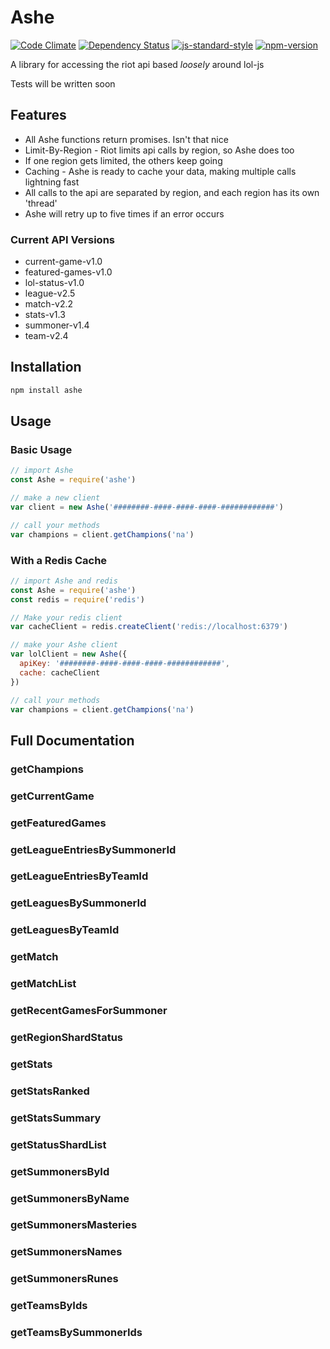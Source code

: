 # Ashe

[![Code Climate](https://codeclimate.com/github/amreuland/ashe/badges/gpa.svg)](https://codeclimate.com/github/amreuland/ashe)
[![Dependency Status](https://david-dm.org/amreuland/ashe.svg)](https://david-dm.org/amreuland/ashe)
[![js-standard-style](https://img.shields.io/badge/code%20style-standard-brightgreen.svg)](http://standardjs.com/)
[![npm-version](https://img.shields.io/npm/v/ashe.svg)](https://www.npmjs.com/package/ashe)

A library for accessing the riot api based *loosely* around lol-js

Tests will be written soon

## Features
- All Ashe functions return promises. Isn't that nice
- Limit-By-Region - Riot limits api calls by region, so Ashe does too
 - If one region gets limited, the others keep going
- Caching - Ashe is ready to cache your data, making multiple calls lightning fast
- All calls to the api are separated by region, and each region has its own 'thread'
- Ashe will retry up to five times if an error occurs

### Current API Versions
- current-game-v1.0
- featured-games-v1.0
- lol-status-v1.0
- league-v2.5
- match-v2.2
- stats-v1.3
- summoner-v1.4
- team-v2.4

## Installation
```bash
npm install ashe
```

## Usage

### Basic Usage

```javascript
// import Ashe
const Ashe = require('ashe')

// make a new client
var client = new Ashe('########-####-####-####-############')

// call your methods
var champions = client.getChampions('na')
```

### With a Redis Cache


```javascript
// import Ashe and redis
const Ashe = require('ashe')
const redis = require('redis')

// Make your redis client
var cacheClient = redis.createClient('redis://localhost:6379')

// make your Ashe client
var lolClient = new Ashe({
  apiKey: '########-####-####-####-############',
  cache: cacheClient
})

// call your methods
var champions = client.getChampions('na')
```

## Full Documentation

### getChampions

### getCurrentGame

### getFeaturedGames

### getLeagueEntriesBySummonerId

### getLeagueEntriesByTeamId

### getLeaguesBySummonerId

### getLeaguesByTeamId

### getMatch

### getMatchList

### getRecentGamesForSummoner

### getRegionShardStatus

### getStats

### getStatsRanked

### getStatsSummary

### getStatusShardList

### getSummonersById

### getSummonersByName

### getSummonersMasteries

### getSummonersNames

### getSummonersRunes

### getTeamsByIds

### getTeamsBySummonerIds


